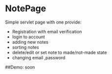 # NotePage
Simple servlet page with one provide:
* Registration with email verification
* login to account
* adding new notes
* sorting notes 
* delete/edit or set note to made/not-made state
* changing email ,password


##Demo:
 soon